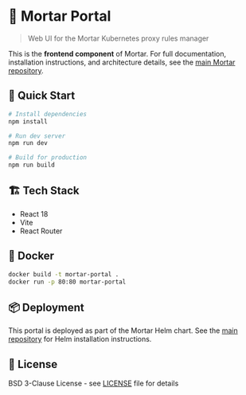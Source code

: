 # 🎨 Mortar Portal

> Web UI for the Mortar Kubernetes proxy rules manager

This is the **frontend component** of Mortar. For full documentation, installation instructions, and architecture details, see the [main Mortar repository](https://gitlab.bausteln.ch/net-core/reverse-proxy/mortar-backend).

## 🚀 Quick Start

```bash
# Install dependencies
npm install

# Run dev server
npm run dev

# Build for production
npm run build
```

## 🏗️ Tech Stack

- React 18
- Vite
- React Router

## 🐳 Docker

```bash
docker build -t mortar-portal .
docker run -p 80:80 mortar-portal
```

## 📦 Deployment

This portal is deployed as part of the Mortar Helm chart. See the [main repository](https://gitlab.bausteln.ch/net-core/reverse-proxy/mortar-backend) for Helm installation instructions.

## 📄 License

BSD 3-Clause License - see [LICENSE](LICENSE) file for details
